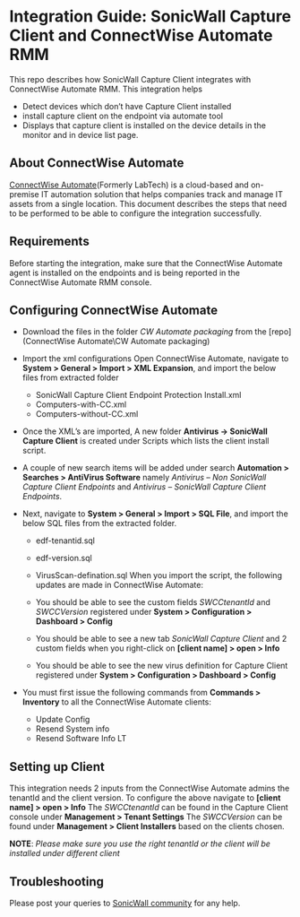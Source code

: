 # Integration Guide: SonicWall Capture Client and ConnectWise Automate RMM
This repo describes how SonicWall Capture Client integrates with ConnectWise Automate RMM. 
This integration helps
- Detect devices which don’t have Capture Client installed
- install capture client on the endpoint via automate tool
- Displays that capture client is installed on the device details in the monitor and in device list page.

## About ConnectWise Automate
[ConnectWise Automate](https://www.connectwise.com/software/automate)(Formerly LabTech) is a cloud-based and on-premise IT automation solution that helps companies track and manage IT assets from a single location. This document describes the steps that need to be performed to be able to configure the integration successfully.

## Requirements 
Before starting the integration, make sure that the ConnectWise Automate agent is installed on the endpoints and is being reported in the ConnectWise Automate RMM console.
              

## Configuring ConnectWise Automate

-   Download the files in the folder *CW Automate packaging* from the [repo](ConnectWise Automate\CW Automate packaging)

-   Import the xml configurations Open ConnectWise Automate, navigate to **System > General > Import > XML Expansion**, and import the below files from extracted folder
    -   SonicWall Capture Client Endpoint Protection Install.xml 
    -   Computers-with-CC.xml
    -   Computers-without-CC.xml

-	Once the XML’s are imported, A new folder **Antivirus -> SonicWall Capture Client** is created under Scripts which lists the client install script.

-   A couple of new search items will be added under search **Automation > Searches > AntiVirus Software** namely *Antivirus – Non SonicWall Capture Client Endpoints* and *Antivirus – SonicWall Capture Client Endpoints*.	

-   Next, navigate to **System > General > Import > SQL File**, and import the below SQL files from the extracted folder.
    -   edf-tenantid.sql
    -   edf-version.sql
    -   VirusScan-defination.sql
    When you import the script, the following updates are made in ConnectWise Automate:

    -   You should be able to see the custom fields *SWCCtenantId* and *SWCCVersion* registered under **System > Configuration > Dashboard > Config**
    -   You should be able to see a new tab *SonicWall Capture Client* and 2 custom fields when you right-click on **[client name] > open > Info**
    -   You should be able to see the new virus definition for Capture Client registered under **System > Configuration > Dashboard > Config**

-   You must first issue the following commands from **Commands > Inventory** to all the ConnectWise Automate clients:
    -   Update Config
    -   Resend System info
    -   Resend Software Info LT

## Setting up Client

This integration needs 2 inputs from the ConnectWise Automate admins the tenantId and the client version.
To configure the above navigate to **[client name] > open > Info**
The *SWCCtenantId* can be found in the Capture Client console under **Management > Tenant Settings**
The *SWCCVersion* can be found under **Management > Client Installers** based on the clients chosen.



**NOTE**: *Please make sure you use the right tenantId or the client will be installed under different client*


## Troubleshooting

Please post your queries to [SonicWall community](https://community.sonicwall.com/technology-and-support/categories/capture-client) for any help.


